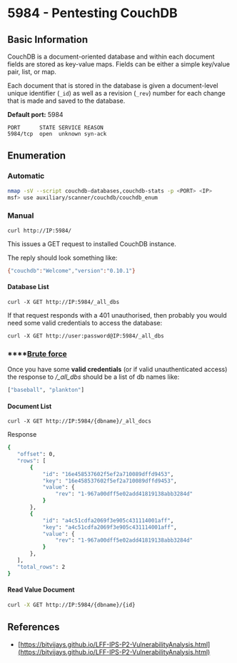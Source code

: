 # 5984 - Pentesting CouchDB

## **Basic Information**

CouchDB is a document-oriented database and within each document fields are stored as key-value maps. Fields can be either a simple key/value pair, list, or map.

Each document that is stored in the database is given a document-level unique identifier \(`_id`\) as well as a revision \(`_rev`\) number for each change that is made and saved to the database.

**Default port:** 5984

```text
PORT      STATE SERVICE REASON
5984/tcp  open  unknown syn-ack
```

## **Enumeration**

### **Automatic**

```bash
nmap -sV --script couchdb-databases,couchdb-stats -p <PORT> <IP>
msf> use auxiliary/scanner/couchdb/couchdb_enum
```

### Manual

```text
curl http://IP:5984/
```

This issues a GET request to installed CouchDB instance.

The reply should look something like:

```bash
{"couchdb":"Welcome","version":"0.10.1"}
```

#### **Database List**

```text
curl -X GET http://IP:5984/_all_dbs
```

If that request responds with a 401 unauthorised, then probably you would need some valid credentials to access the database:

```text
curl -X GET http://user:password@IP:5984/_all_dbs
```

### \*\*\*\*[**Brute force**](../brute-force.md#couchdb)

Once you have some **valid credentials** \(or if valid unauthenticated access\) the response to _/\_all\_dbs_ should be a list of db names like:

```bash
["baseball", "plankton"]
```

#### **Document List**

```text
curl -X GET http://IP:5984/{dbname}/_all_docs
```

Response

```bash
{
   "offset": 0,
   "rows": [
       {
           "id": "16e458537602f5ef2a710089dffd9453",
           "key": "16e458537602f5ef2a710089dffd9453",
           "value": {
               "rev": "1-967a00dff5e02add41819138abb3284d"
           }
       },
       {
           "id": "a4c51cdfa2069f3e905c431114001aff",
           "key": "a4c51cdfa2069f3e905c431114001aff",
           "value": {
               "rev": "1-967a00dff5e02add41819138abb3284d"
           }
       },
   ],
   "total_rows": 2
}
```

#### **Read Value Document**

```bash
curl -X GET http://IP:5984/{dbname}/{id}
```

## References

* [https://bitvijays.github.io/LFF-IPS-P2-VulnerabilityAnalysis.html](https://bitvijays.github.io/LFF-IPS-P2-VulnerabilityAnalysis.html)

